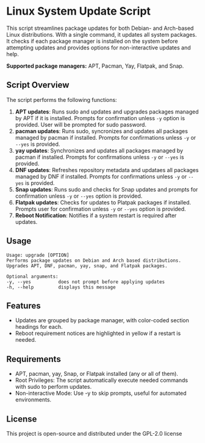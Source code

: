 # Linux System Update Script


This script streamlines package updates for both Debian- and Arch-based Linux distributions. With a single command, it updates all system packages. It checks if each package manager is installed on the system before attempting updates and provides options for non-interactive updates and help. 

**Supported package managers:** APT, Pacman, Yay, Flatpak, and Snap. 


## Script Overview

The script performs the following functions:
1. **APT updates**: Runs sudo and updates and upgrades packages managed by APT if it is installed. Prompts for confirmation unless `-y` option is provided. User will be prompted for sudo password. 
2. **pacman updates**: Runs sudo, syncronizes and updates all packages managed by pacman if installed. Prompts for confirmations unless `-y` or `--yes` is provided. 
3. **yay updates**: Synchronizes and updates all packages managed by pacman if installed. Prompts for confirmations unless `-y` or `--yes` is provided. 
4. **DNF updates**: Refreshes repository metadata and updataes all packages managed by DNF if installed. Prompts for confirmations unless `-y` or `--yes` is provided. 
5. **Snap updates**: Runs sudo and checks for Snap updates and prompts for confirmation unless `-y` or `--yes` option is provided.
6. **Flatpak updates**: Checks for updates to Platpak packages if installed. Prompts user for confirmation unless `-y` or `--yes` option is provided.
7. **Reboot Notification**: Notifies if a system restart is required after updates.

## Usage

```
Usage: upgrade [OPTION]
Performs package updates on Debian and Arch based distributions.
Upgrades APT, DNF, pacman, yay, snap, and Flatpak packages.

Optional arguments:
-y, --yes          does not prompt before applying updates
-h, --help         displays this message
```

## Features
- Updates are grouped by package manager, with color-coded section headings for each.
- Reboot requirement notices are highlighted in yellow if a restart is needed.

## Requirements
- APT, pacman, yay, Snap, or Flatpak installed (any or all of them).
- Root Privileges: The script automatically execute needed commands with sudo to perform updates.
- Non-interactive Mode: Use -y to skip prompts, useful for automated environments.

## License
This project is open-source and distributed under the GPL-2.0 license 
